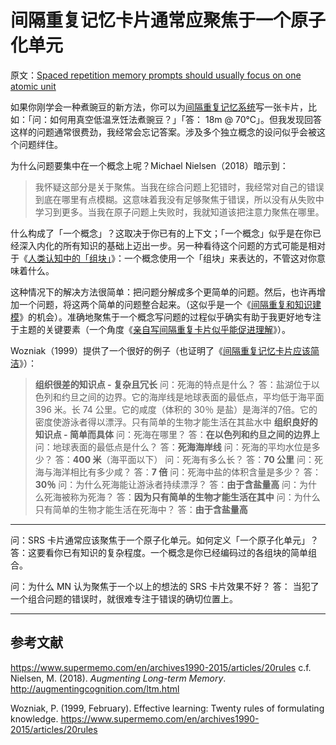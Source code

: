 # 间隔重复记忆卡片通常应聚焦于一个原子化单元

原文：[Spaced repetition memory prompts should usually focus on one atomic unit](https://notes.andymatuschak.org/z8kPjeqPqJwLwqdVqPYBBTwfU3aczsFyvXFmx)

如果你刚学会一种煮豌豆的新方法，你可以为[间隔重复记忆系统](https://notes.andymatuschak.org/z4eXdSMJFv2qVGXSUEKH4vdcHBrLHcFY1ZGfC)写一张卡片，比如：「问：如何用真空低温烹饪法煮豌豆？」「答： 18m @ 70℃」。但我发现回答这样的问题通常很费劲，我经常会忘记答案。涉及多个独立概念的设问似乎会被这个问题绊住。

为什么问题要集中在一个概念上呢？Michael Nielsen（2018）暗示到：

> 我怀疑这部分是关于聚焦。当我在综合问题上犯错时，我经常对自己的错误到底在哪里有点模糊。这意味着我没有足够聚焦于错误，所以没有从失败中学习到更多。当我在原子问题上失败时，我就知道该把注意力聚焦在哪里。

什么构成了「一个概念」？这取决于你已有的上下文；「一个概念」似乎是在你已经深入内化的所有知识的基础上迈出一步。另一种看待这个问题的方式可能是相对于《[人类认知中的「组块」](https://notes.andymatuschak.org/z75gWU7QuiB5L3x6zFGLGQk3fVkuVJ6eKuEwP)》：一个概念使用一个「组块」来表达的，不管这对你意味着什么。

这种情况下的解决方法很简单：把问题分解成多个更简单的问题。然后，也许再增加一个问题，将这两个简单的问题整合起来。（这似乎是一个《[间隔重复和知识建模](https://notes.andymatuschak.org/z2mq5ZKgYucSevtjMyhMxcCwrQMHAAQzMFDAd)》的机会）。准确地聚焦于一个概念写问题的过程似乎确实有助于我更好地专注于主题的关键要素（一个角度《[亲自写间隔重复卡片似乎能促进理解](https://notes.andymatuschak.org/z219EBYg9SbQzF372qudzgJpArt4Bmfhrczkg)》）。

Wozniak（1999）提供了一个很好的例子（也证明了《[间隔重复记忆卡片应该简洁](https://notes.andymatuschak.org/zysh2vANAg4bFAqaR5KmwzSR3oe7ybDj465e)》）：

> **组织很差的知识点 - 复杂且冗长**
> 问：死海的特点是什么？
> 答：盐湖位于以色列和约旦之间的边界。它的海岸线是地球表面的最低点，平均低于海平面 396 米。长 74 公里。它的咸度（体积的 30％ 是盐）是海洋的7倍。它的密度使游泳者得以漂浮。只有简单的生物才能生活在其盐水中
> **组织良好的知识点 - 简单而具体**
> 问：死海在哪里？
> 答：**在以色列和约旦之间的边界上**
> 问：地球表面的最低点是什么？
> 答：**死海海岸线**
> 问：死海的平均水位是多少？
> 答：**400 米**（海平面以下）
> 问：死海有多么长？
> 答：**70 公里**
> 问：死海与海洋相比有多少咸？
> 答：**7 倍**
> 问：死海中盐的体积含量是多少？
> 答：**30％**
> 问：为什么死海能让游泳者持续漂浮？
> 答：**由于含盐量高**
> 问：为什么死海被称为死海？
> 答：**因为只有简单的生物才能生活在其中**
> 问：为什么只有简单的生物才能生活在死海中？
> 答：**由于含盐量高**

------

问：SRS 卡片通常应该聚焦于一个原子化单元。如何定义「一个原子化单元」？
答：这要看你已有知识的复杂程度。一个概念是你已经编码过的各组块的简单组合。

问：为什么 MN 认为聚焦于一个以上的想法的 SRS 卡片效果不好？
答： 当犯了一个组合问题的错误时，就很难专注于错误的确切位置上。

------

## 参考文献

https://www.supermemo.com/en/archives1990-2015/articles/20rules
c.f. Nielsen, M. (2018). *Augmenting Long-term Memory*. http://augmentingcognition.com/ltm.html

Wozniak, P. (1999, February). Effective learning: Twenty rules of formulating knowledge. https://www.supermemo.com/en/archives1990-2015/articles/20rules
